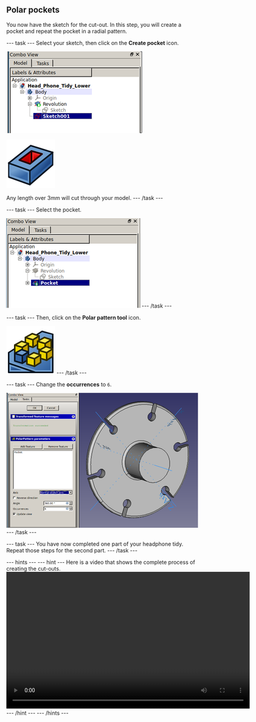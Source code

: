 ## Polar pockets

You now have the sketch for the cut-out. In this step, you will create a pocket and repeat the pocket in a radial pattern.

--- task ---
Select your sketch, then click on the **Create pocket** icon.

![select_sketch.png](images/select_sketch.png)

![PartDesign_Pocket.png](images/PartDesign_Pocket.png)

Any length over 3mm will cut through your model.
--- /task ---

--- task ---
Select the pocket.

![select_pocket.png](images/select_pocket.png)
--- /task ---

--- task ---
Then, click on the **Polar pattern tool** icon.

![PartDesign_PolarPattern.png](images/PartDesign_PolarPattern.png)
--- /task ---

--- task ---
Change the **occurrences** to `6`.

![polar_pattern.png](images/polar_pattern.png)
--- /task ---

--- task ---
You have now completed one part of your headphone tidy. Repeat those steps for the second part.
--- /task ---

--- hints --- --- hint ---
Here is a video that shows the complete process of creating the cut-outs.
<video width="640" height="360" controls>
<source src="images/cutouts.webm" type="video/webm">
Your browser does not support WebM video — try Firefox or Chrome.
</video>
--- /hint --- --- /hints ---

